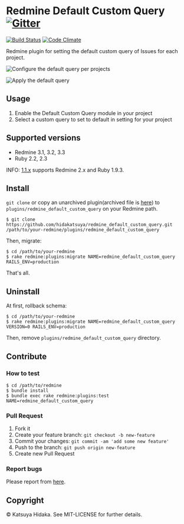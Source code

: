 # Redmine Default Custom Query [![Gitter](https://badges.gitter.im/Join%20Chat.svg)](https://gitter.im/hidakatsuya/redmine_default_custom_query?utm_source=badge&utm_medium=badge&utm_campaign=pr-badge)


[![Build Status](http://img.shields.io/travis/hidakatsuya/redmine_default_custom_query.svg?style=flat)](https://travis-ci.org/hidakatsuya/redmine_default_custom_query)
[![Code Climate](http://img.shields.io/codeclimate/github/hidakatsuya/redmine_default_custom_query.svg?style=flat)](https://codeclimate.com/github/hidakatsuya/redmine_default_custom_query)

Redmine plugin for setting the default custom query of Issues for each project.

![Configure the default query per projects](https://raw.githubusercontent.com/wiki/hidakatsuya/redmine_default_custom_query/images/select-default-query-per-projects.png)

![Apply the default query](https://raw.githubusercontent.com/wiki/hidakatsuya/redmine_default_custom_query/images/issues-with-default-query.png)

## Usage

  1. Enable the Default Custom Query module in your project
  2. Select a custom query to set to default in setting for your project

## Supported versions

  * Redmine 3.1, 3.2, 3.3
  * Ruby 2.2, 2.3

INFO: [1.1.x](http://www.redmine.org/plugins/redmine_default_custom_query) supports Redmine 2.x and Ruby 1.9.3.

## Install

`git clone` or copy an unarchived plugin(archived file is [here](https://github.com/hidakatsuya/redmine_default_custom_query/releases)) to `plugins/redmine_default_custom_query` on your Redmine path.

```
$ git clone https://github.com/hidakatsuya/redmine_default_custom_query.git /path/to/your-redmine/plugins/redmine_default_custom_query
```

Then, migrate:

```
$ cd /path/to/your-redmine
$ rake redmine:plugins:migrate NAME=redmine_default_custom_query RAILS_ENV=production
```

That's all.

## Uninstall

At first, rollback schema:

```
$ cd /path/to/your-redmine
$ rake redmine:plugins:migrate NAME=redmine_default_custom_query VERSION=0 RAILS_ENV=production
```

Then, remove `plugins/redmine_default_custom_query` directory.

## Contribute

### How to test

```
$ cd /path/to/redmine
$ bundle install
$ bundle exec rake redmine:plugins:test NAME=redmine_default_custom_query
```

### Pull Request

  1. Fork it
  2. Create your feature branch: `git checkout -b new-feature`
  3. Commit your changes: `git commit -am 'add some new feature'`
  4. Push to the branch: `git push origin new-feature`
  5. Create new Pull Request

### Report bugs

Please report from [here](https://github.com/hidakatsuya/redmine_default_custom_query/issues/new).

## Copyright

&copy; Katsuya Hidaka. See MIT-LICENSE for further details.
